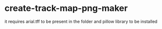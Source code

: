 # create-track-map-png-maker
it requires arial.tff to be present in the folder and pillow library to be installed
